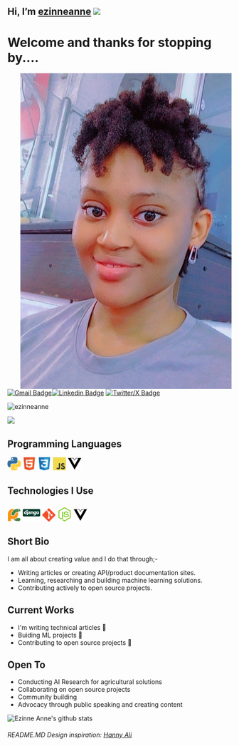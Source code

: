 ## Hi, I’m [ezinneanne](https://github.com/ezinneanne) <img src="https://media.giphy.com/media/hvRJCLFzcasrR4ia7z/giphy.gif" width="25px">

<h1>Welcome and thanks for stopping by....</h1>

<img src = 'https://github.com/ezinneanne/ezinneanne/blob/main/images/myPicture.jpg' alt = 'My Picture' align='right'/>

[![Gmail Badge](https://img.shields.io/badge/-email-c14438?style=flat-square&logo=Gmail&logoColor=white&link=mailto:onwukaezinneanne@gmail.com)](mailto:onwukaezinneanne@gmail.com)[![Linkedin Badge](https://img.shields.io/badge/-Linkedin-blue?style=flat-square&logo=Linkedin&logoColor=white&link=https://www.linkedin.com/in/ezinneanneemilia)](https://www.linkedin.com/in/ezinneanneemilia) [![Twitter/X Badge](https://img.shields.io/badge/-Twitter-black.svg?logo=X&logoColor=white)](https://x.com/ezinne_anne)

<p align="left"> <img src="https://komarev.com/ghpvc/?username=ezinneanne" alt="ezinneanne" /> </p>



<img src = "https://github-readme-stats.vercel.app/api/top-langs/?username=ezinneanne&layout=compact">

## Programming Languages
<img src = 'https://github.com/ezinneanne/ezinneanne/blob/main/images/python2.png' height='30'/>  <img src = 'https://github.com/ezinneanne/ezinneanne/blob/main/images/html.svg' width='30'/> <img src = 'https://github.com/ezinneanne/ezinneanne/blob/main/images/css.svg' width='30'/> <img src = 'https://github.com/ezinneanne/ezinneanne/blob/main/images/js.svg' width='30'/> <img src = 'https://github.com/ezinneanne/ezinneanne/blob/main/images/vuedotjs.svg' width='30'/>
 
 ## Technologies I Use
 <img src = 'https://github.com/ezinneanne/ezinneanne/blob/main/images/pycharm.svg' width='30'/>  <img src = 'https://github.com/ezinneanne/ezinneanne/blob/main/images/django.svg' height='40'/> <img src = 'https://github.com/ezinneanne/ezinneanne/blob/main/images/git.svg' width='30'/> <img src = 'https://github.com/ezinneanne/ezinneanne/blob/main/images/nodejs.svg' width='33'/> <img src = 'https://github.com/ezinneanne/ezinneanne/blob/main/images/vuedotjs.svg' width='30'/>

## Short Bio
I am all about creating value and I do that through;- 
- Writing articles or creating API/product documentation sites.
- Learning, researching and building machine learning solutions.
- Contributing actively to open source projects. 

## Current Works
 * I'm writing technical articles 📝 
 * Buiding ML projects 🌱 
 * Contributing to open source projects 🚀


## Open To

* Conducting AI Research for agricultural solutions
* Collaborating on open source projects
* Community building
* Advocacy through public speaking and creating content


 
![Ezinne Anne's github stats](https://github-readme-stats.vercel.app/api?username=ezinneanne&show_icons=true&hide=[%22issues%22])

###### README.MD Design inspiration: [Hanny Ali](https://github.com/MarikIshtar007/MarikIshtar007)
